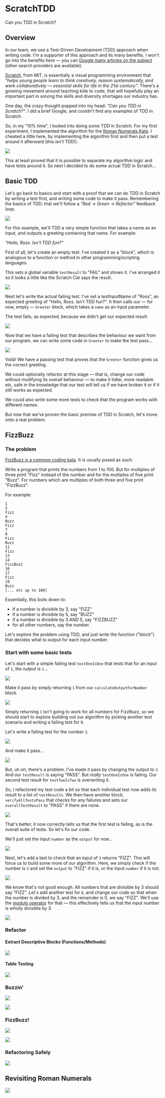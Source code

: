# ScratchTDD

Can you TDD in Scratch?

## Overview

In our team, we use a Test-Driven Development (TDD) approach when writing code. I'm a supporter of this approach and its many benefits. I won't go into the benefits here — you can [Google many articles on the subject](https://www.google.co.uk/search?q=test%20driven%20development) (other search providers are available).

[Scratch](https://scratch.mit.edu), from MIT, is essentially a visual programming environment that _"helps young people learn to think creatively, reason systematically, and work collaboratively — essential skills for life in the 21st century"_. There's a growing movement around teaching kids to code, that will hopefully play an important part in solving the skills and diversity shortages our industry has.

One day, the crazy thought popped into my head: _"Can you TDD in Scratch?"_. I did a brief Google, and couldn't find any examples of TDD in Scratch.

So, in my "10% time", I looked into doing some TDD in Scratch. For my first experiment, I implemented the algorithm for the [Roman Numerals Kata](http://codingdojo.org/kata/RomanNumerals/). I cheated a little here, by implementing the algorithm first and then put a test around it afterward (this _isn't_ TDD!).

![](Roman.png)

This at least proved that it is possible to separate my algorithm logic and have tests around it. So next I decided to do some actual TDD in Scratch...

## Basic TDD

Let's go back to basics and start with a proof that we can do TDD in Scratch by writing a test first, and writing some code to make it pass. Remembering the basics of TDD: that we'll follow a _"Red -> Green -> Refactor"_ feedback loop.

![](RedGreenRefactor.png)

For this example, we'll TDD a very simple function that takes a name as an input, and outputs a greeting containing that name. For example:

_"Hello, Ross. Isn't TDD fun?"_

First of all, let's create an empty test. I've created it as a "block", which is analogous to a function or method in other programming/scripting languages.

This sets a global variable `testResult` to "FAIL" and shows it. I've arranged it so it looks a little like the Scratch Cat says the result.

![](EmptyTest.png)

Next let's write the actual failing test. I've set a testInputName of "Ross", an expected greeting of "Hello, Ross. Isn't TDD fun?". It then calls our — for now, empty — `Greeter` block, which takes a `name` as an input parameter.

The test fails, as expected, because we didn't get our expected result.

![](BasicTDDFailingTest.png)

Now that we have a failing test that describes the behaviour we want from our program, we can write some code in `Greeter` to make the test pass...

![](BasicTDDPassingTest.png)

Voilà! We have a passing test that proves that the `Greeter` function gives us the correct greeting.

We could optionally refactor at this stage — that is, change our code without modifying its overall behaviour — to make it tidier, more readable etc, safe in the knowledge that our test will tell us if we have broken it or if it still works as expected.

We could also write some more tests to check that the program works with different names.

But now that we've proven the basic premise of TDD in Scratch, let's move onto a real problem.

## FizzBuzz

### The problem

[FizzBuzz is a common coding kata](http://codingdojo.org/kata/FizzBuzz/). It is usually posed as such:

Write a program that prints the numbers from 1 to 100. But for multiples of three print "Fizz" instead of the number and for the multiples of five print "Buzz". For numbers which are multiples of both three and five print "FizzBuzz".

For example:
```
1
2
Fizz
4
Buzz
Fizz
7
8
Fizz
Buzz
11
Fizz
13
14
FizzBuzz
16
17
Fizz
19
Buzz
[... etc up to 100]
```

Essentially, this boils down to:
- if a number is divisible by 3, say "FIZZ"
- if a number is divisible by 5, say "BUZZ"
- if a number is divisible by 3 _AND_ 5, say "FIZZBUZZ"
- for all other numbers, say the number.

Let's explore the problem using TDD, and just write the function ("block") that decides what to output for each input number.

### Start with some basic tests

Let's start with a simple failing test `testOneIsOne` that tests that for an input of `1`, the output is `1`...

![](FizzBuzz01_FailingTest.png)

Make it pass by simply returning `1` from our `calculateOutputForNumber` block.

![](FizzBuzz02_PassingTest.png)

Simply returning `1` isn't going to work for all numbers for FizzBuzz, so we should start to explore building out our algorithm by picking another test scenario and writing a failing test for it.

Let's write a failing test for the number `2`.

![](FizzBuzz03_FailingFor2.png)

And make it pass...

![](FizzBuzz04_ProblematicPassing2.png)

But, uh oh, there's a problem. I've made it pass by changing the output to `2`. And our `testResult` is saying "PASS". But _really_ `testOneIsOne` is failing. Our second test result for `testTwoIsTwo` is overwriting it.

So, I refactored my test code a bit so that each individual test now adds its result to a list of `testResults`. We then have another block, `verifyAllTestsPass` that checks for any failures and sets our `overallTestResult` to "PASS" if there are none.

![](FizzBuzz05_TestResultsFailing.png)

That's better, it now correctly tells us that the first test is failing, as is the overall suite of tests. So let's fix our code.

We'll just set the input `number` as the `output` for now...

![](FizzBuzz06_TestResultsPassing.png)

Next, let's add a test to check that an input of `3` returns "FIZZ". This will force us to build some more of our algorithm. Here, we simply check if the number is `3` and set the `output` to "FIZZ" if it is, or the input `number` if it is not.

![](FizzBuzz07_TestFizz.png)

We know that's not good enough. All numbers that are divisible by 3 should say "FIZZ". Let's add another test for `6`, and change our code so that when the number is divided by 3, and the remainder is 0, we say "FIZZ". We'll use the [modulo operator](https://en.wikipedia.org/wiki/Modulo_operation) for that — this effectively tells us that the input number is _wholly_ divisible by 3.

![](FizzBuzz08_NextFizz.png)

### Refactor

#### Extract Descriptive Blocks (Functions/Methods)

![](FizzBuzz09_RefactorStep1.png)

#### Table Testing

![](FizzBuzz10_TableTest.png)

### Buzzin'

![](FizzBuzz11_FailingBuzz.png)

![](FizzBuzz12_PassingBuzz.png)

### FizzBuzz!

![](FizzBuzz13_FizzBuzz.png)

![](FizzBuzz14_MoreTests.png)

### Refactoring Safely

![](FizzBuzz15_RefactoringSafely.png)

## Revisiting Roman Numerals

![](Roman02_Tested.png)
